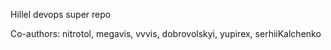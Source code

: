 Hillel devops super repo


Co-authors: nitrotol, megavis, vvvis, dobrovolskyi, yupirex, serhiiKalchenko
